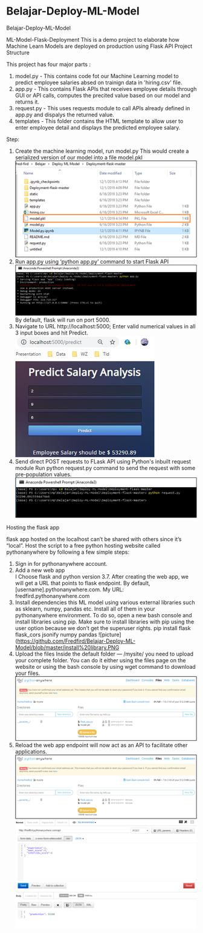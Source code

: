 # Belajar-Deploy-ML-Model
Belajar-Deploy-ML-Model

ML-Model-Flask-Deployment
This is a demo project to elaborate how Machine Learn Models are deployed on production using Flask API
Project Structure

This project has four major parts :
1. model.py - This contains code fot our Machine Learning model to predict employee salaries absed on trainign data in 'hiring.csv' file.
2. app.py - This contains Flask APIs that receives employee details through GUI or API calls, computes the precited value based on our model and returns it.
3. request.py - This uses requests module to call APIs already defined in app.py and dispalys the returned value.
4. templates - This folder contains the HTML template to allow user to enter employee detail and displays the predicted employee salary.

Step:
1. Create the machine learning model, run model.py
    This would create a serialized version of our model into a file model.pkl
    ![picture](https://github.com/Fredfird/Belajar-Deploy-ML-Model/blob/master/model.png)
2. Run app.py using ‘python app.py’ command to start Flask API
    ![picture](https://github.com/Fredfird/Belajar-Deploy-ML-Model/blob/master/run%20app.png)
    By default, flask will run on port 5000.
3. Navigate to URL http://localhost:5000; Enter valid numerical values in all 3 input boxes     and hit Predict.
    ![picture](https://github.com/Fredfird/Belajar-Deploy-ML-Model/blob/master/locallhost.png)
4. Send direct POST requests to FLask API using Python's inbuilt request module 
    Run python request.py command to send the request with some pre-population values.
    ![picture](https://github.com/Fredfird/Belajar-Deploy-ML-Model/blob/master/run_request.png)
    
Hosting the flask app

flask app hosted on the localhost can’t be shared with others since it’s “local”. Host the script to a free python hosting website called pythonanywhere by following a few simple steps:
1. Sign in for pythonanywhere account.
2. Add a new web app\
    I Choose flask and python version 3.7. After creating the web app, we will get a URL that points to flask endpoint. By default,         [username].pythonanywhere.com. My URL: fredfird.pythonanywhere.com
3. Install dependencies
    this ML model using various external libraries such as sklearn, numpy, pandas etc. Install all of them in your pythonanywhere           environment. To do so, open a new bash console and install libraries using pip. Make sure to install libraries with pip using           the user option because we don’t get the superuser rights.
        pip install flask flask_cors jsonify numpy pandas
    ![picture](https://github.com/Fredfird/Belajar-Deploy-ML-Model/blob/master/install%20library.PNG
4. Upload the files
    Inside the default folder — /mysite/ you need to upload your complete folder. You can do it either using the files page on the           website or using the bash console by using wget command to download your files.
    ![picture](https://github.com/Fredfird/Belajar-Deploy-ML-Model/blob/master/upload.png) 
5. Reload the web app
   endpoint will now act as an API to facilitate other applications.
   ![picture](https://github.com/Fredfird/Belajar-Deploy-ML-Model/blob/master/reload.png)
   ![picture](https://github.com/Fredfird/Belajar-Deploy-ML-Model/blob/master/postman.PNG)


       





